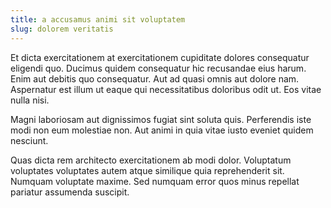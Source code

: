 ```yaml
---
title: a accusamus animi sit voluptatem
slug: dolorem veritatis
---
```


Et dicta exercitationem at exercitationem cupiditate dolores consequatur eligendi quo. Ducimus quidem consequatur hic recusandae eius harum. Enim aut debitis quo consequatur. Aut ad quasi omnis aut dolore nam. Aspernatur est illum ut eaque qui necessitatibus doloribus odit ut. Eos vitae nulla nisi.

Magni laboriosam aut dignissimos fugiat sint soluta quis. Perferendis iste modi non eum molestiae non. Aut animi in quia vitae iusto eveniet quidem nesciunt.

Quas dicta rem architecto exercitationem ab modi dolor. Voluptatum voluptates voluptates autem atque similique quia reprehenderit sit. Numquam voluptate maxime. Sed numquam error quos minus repellat pariatur assumenda suscipit.
